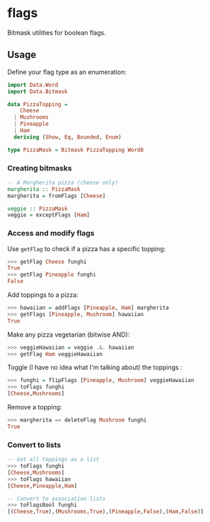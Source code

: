 # flags

Bitmask utilities for boolean flags.



## Usage

Define your flag type as an enumeration:

```haskell
import Data.Word
import Data.Bitmask

data PizzaTopping =
    Cheese
  | Mushrooms
  | Pineapple
  | Ham
  deriving (Show, Eq, Bounded, Enum)

type PizzaMask = Bitmask PizzaTopping Word8
```

### Creating bitmasks


```haskell
-- A Margherita pizza (cheese only)
margherita :: PizzaMask
margherita = fromFlags [Cheese]

veggie :: PizzaMask
veggie = exceptFlags [Ham]

```


### Access and modify flags



Use `getFlag` to check if a pizza has a specific topping:

```haskell
>>> getFlag Cheese funghi
True
>>> getFlag Pineapple funghi
False
```

Add toppings to a pizza:

```haskell
>>> hawaiian = addFlags [Pineapple, Ham] margherita
>>> getFlags [Pineapple, Mushroom] hawaiian
True
```



Make any pizza vegetarian (bitwise AND):

```haskell
>>> veggieHawaiian = veggie .&. hawaiian
>>> getFlag Ham veggieHawaiian
```



Toggle (I have no idea what I'm talking about) the toppings :

```haskell
>>> funghi = flipFlags [Pineapple, Mushroom] veggieHawaiian
>>> toFlags funghi
[Cheese,Mushrooms]
```

Remove a topping:

```haskell
>>> margherita == deleteFlag Mushroom funghi
True
```



### Convert to lists


```haskell
-- Get all toppings as a list
>>> toFlags funghi
[Cheese,Mushrooms]
>>> toFlags hawaiian
[Cheese,Pineapple,Ham]

-- Convert to association lists
>>> toFlagsBool funghi
[(Cheese,True),(Mushrooms,True),(Pineapple,False),(Ham,False)]
```


